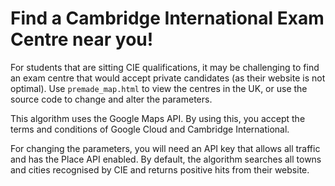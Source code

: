 # Find a Cambridge International Exam Centre near you!


For students that are sitting CIE qualifications, it may be challenging to find an exam centre that would accept private candidates (as their website is not optimal).
Use `premade_map.html` to view the centres in the UK, or use the source code to change and alter the parameters.


This algorithm uses the Google Maps API. By using this, you accept the terms and conditions of Google Cloud and Cambridge International.


For changing the parameters, you will need an API key that allows all traffic and has the Place API enabled.
By default, the algorithm searches all towns and cities recognised by CIE and returns positive hits from their website.
